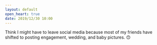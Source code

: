 ```yaml
---
layout: default
open_heart: true
date: 2019/12/30 10:00
---
```


Think I might have to leave social media because most of my friends have shifted to posting engagement, wedding, and baby pictures. 🙃
